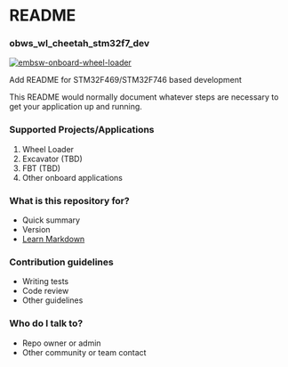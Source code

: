 # README #

### obws_wl_cheetah_stm32f7_dev ###
[![embsw-onboard-wheel-loader](https://github.com/lcscontrols/embsw-onboard-wheel-loader/actions/workflows/embsw-onboard-wheel-loader.yml/badge.svg?branch=master)](https://github.com/lcscontrols/embsw-onboard-wheel-loader/actions/workflows/embsw-onboard-wheel-loader.yml)

Add README for STM32F469/STM32F746 based development

This README would normally document whatever steps are necessary to get your application up and running.

### Supported Projects/Applications ###
1. Wheel Loader
2. Excavator (TBD)
3. FBT (TBD)
4. Other onboard applications

### What is this repository for? ###

* Quick summary
* Version
* [Learn Markdown](https://bitbucket.org/tutorials/markdowndemo)

### Contribution guidelines ###

* Writing tests
* Code review
* Other guidelines

### Who do I talk to? ###

* Repo owner or admin
* Other community or team contact
